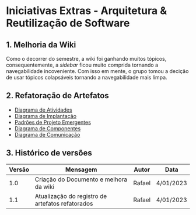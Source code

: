 # Iniciativas Extras - Arquitetura & Reutilização de Software

## 1. Melhoria da Wiki
Como o decorrer do semestre, a wiki foi ganhando muitos tópicos, consequentemente, a *sidebar* ficou muito comprida tornando a navegabilidade incoveniente. Com isso em mente, o grupo tomou a decição de usar tópicos colapsáveis tornando a navegabilidade mais limpa.

## 2. Refatoração de Artefatos
* [Diagrama de Atividades](/Modelagem/2.1.2.DiagramaAtividades.md?id=diagrama-de-atividades)
* [Diagrama de Implantação](/Modelagem/2.1.1.DiagramaImplantacao.md?id=diagrama-de-implantação)
* [Padrões de Projeto Emergentes](/PadroesDeProjeto/3.3.PadroesExtra.md?id=módulo-padrões-de-projeto-extras)
* [Diagrama de Componentes](/Modelagem/2.2.1.DiagramaDeComponentes.md?id=diagrama-de-componentes)
* [Diagrama de Comunicação](/Modelagem/2.1.2.DiagramaDeComunicacao.md?id=diagrama-de-comunicação)

## 3. Histórico de versões
  
| Versão | Mensagem                   | Autor        | Data       |
|--------|----------------------------|--------------|------------|
| 1.0    | Criação do Documento e melhora da wiki       | Rafael| 4/01/2023 |
| 1.1    | Atualização do registro de artefatos refatorados | Rafael | 4/01/2023 |